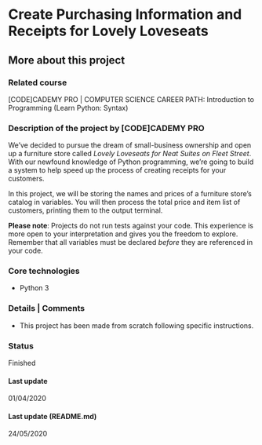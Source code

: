# Create Purchasing Information and Receipts for Lovely Loveseats

## More about this project

### Related course
[CODE]CADEMY PRO | COMPUTER SCIENCE CAREER PATH: Introduction to Programming (Learn Python: Syntax)

### Description of the project by [CODE]CADEMY PRO
We’ve decided to pursue the dream of small-business ownership and open up a furniture store called *Lovely Loveseats for Neat Suites on Fleet Street*. With our newfound knowledge of Python programming, we’re going to build a system to help speed up the process of creating receipts for your customers.

In this project, we will be storing the names and prices of a furniture store’s catalog in variables. You will then process the total price and item list of customers, printing them to the output terminal.

**Please note**: Projects do not run tests against your code. This experience is more open to your interpretation and gives you the freedom to explore. Remember that all variables must be declared *before* they are referenced in your code.

### Core technologies
- Python 3

### Details | Comments
- This project has been made from scratch following specific instructions. 

### Status
Finished

#### Last update
01/04/2020

#### Last update (README.md)
24/05/2020
